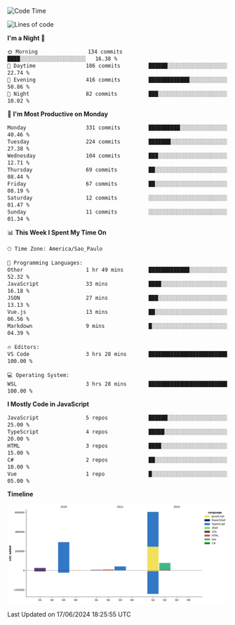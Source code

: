 <!--START_SECTION:waka-->
![Code Time](http://img.shields.io/badge/Code%20Time-2%2C549%20hrs%2036%20mins-blue)

![Lines of code](https://img.shields.io/badge/From%20Hello%20World%20I%27ve%20Written-1.0%20million%20lines%20of%20code-blue)

**I'm a Night 🦉** 

```text
🌞 Morning                134 commits         ████░░░░░░░░░░░░░░░░░░░░░   16.38 % 
🌆 Daytime                186 commits         ██████░░░░░░░░░░░░░░░░░░░   22.74 % 
🌃 Evening                416 commits         █████████████░░░░░░░░░░░░   50.86 % 
🌙 Night                  82 commits          ███░░░░░░░░░░░░░░░░░░░░░░   10.02 % 
```
📅 **I'm Most Productive on Monday** 

```text
Monday                   331 commits         ██████████░░░░░░░░░░░░░░░   40.46 % 
Tuesday                  224 commits         ███████░░░░░░░░░░░░░░░░░░   27.38 % 
Wednesday                104 commits         ███░░░░░░░░░░░░░░░░░░░░░░   12.71 % 
Thursday                 69 commits          ██░░░░░░░░░░░░░░░░░░░░░░░   08.44 % 
Friday                   67 commits          ██░░░░░░░░░░░░░░░░░░░░░░░   08.19 % 
Saturday                 12 commits          ░░░░░░░░░░░░░░░░░░░░░░░░░   01.47 % 
Sunday                   11 commits          ░░░░░░░░░░░░░░░░░░░░░░░░░   01.34 % 
```


📊 **This Week I Spent My Time On** 

```text
🕑︎ Time Zone: America/Sao_Paulo

💬 Programming Languages: 
Other                    1 hr 49 mins        █████████████░░░░░░░░░░░░   52.32 % 
JavaScript               33 mins             ████░░░░░░░░░░░░░░░░░░░░░   16.18 % 
JSON                     27 mins             ███░░░░░░░░░░░░░░░░░░░░░░   13.13 % 
Vue.js                   13 mins             ██░░░░░░░░░░░░░░░░░░░░░░░   06.56 % 
Markdown                 9 mins              █░░░░░░░░░░░░░░░░░░░░░░░░   04.39 % 

🔥 Editors: 
VS Code                  3 hrs 28 mins       █████████████████████████   100.00 % 

💻 Operating System: 
WSL                      3 hrs 28 mins       █████████████████████████   100.00 % 
```

**I Mostly Code in JavaScript** 

```text
JavaScript               5 repos             ██████░░░░░░░░░░░░░░░░░░░   25.00 % 
TypeScript               4 repos             █████░░░░░░░░░░░░░░░░░░░░   20.00 % 
HTML                     3 repos             ████░░░░░░░░░░░░░░░░░░░░░   15.00 % 
C#                       2 repos             ██░░░░░░░░░░░░░░░░░░░░░░░   10.00 % 
Vue                      1 repo              █░░░░░░░░░░░░░░░░░░░░░░░░   05.00 % 
```



**Timeline**

![Lines of Code chart](https://raw.githubusercontent.com/jonhoffmam/jonhoffmam/master/assets/bar_graph.png)


 Last Updated on 17/06/2024 18:25:55 UTC
<!--END_SECTION:waka-->
